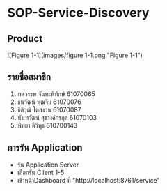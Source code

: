 # SOP-Service-Discovery

## Product
![Figure 1-1](images/figure 1-1.png "Figure 1-1")
## รายชื่อสมาชิก
  1. ทศวรรษ จันทะพิทักษ์ 61070065
  2. ธนวัฒน์ พุฒจีบ 61070076
  3. ธิติวุฒิ โตสงวน 61070087
  4. นันทวัฒน์ สุธางค์กรกุล 61070103
  5. พิทยา ดีวิพุธ 610700143

## การรัน Application
  - รัน Application Server
  - เลือกรัน Client 1-5
  - เข้าหน้าDashboard ที่ "http://localhost:8761/service" 
